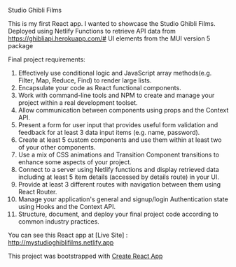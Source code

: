 Studio Ghibli Films

This is my first React app. I wanted to showcase the Studio Ghibli Films.
Deployed using Netlify Functions to retrieve API data from https://ghibliapi.herokuapp.com/#
UI elements from the MUI version 5 package

Final project requirements: 

1. Effectively use conditional logic and JavaScript array methods(e.g. Filter, Map, Reduce, Find) to render large lists.
2. Encapsulate your code as React functional components.
3. Work with command-line tools and NPM to create and manage your project within a real development toolset.
4. Allow communication between components using props and the Context API.
5. Present a form for user input that provides useful form validation and feedback for at least 3 data input items (e.g. name, password).
6. Create at least 5 custom components and use them within at least two of your other components.
7. Use a mix of CSS animations and Transition Component transitions to enhance some aspects of your project.
8. Connect to a server using Netlify functions and display retrieved data including at least 5 item details (accessed by details route) in your UI.
9. Provide at least 3 different routes with navigation between them using React Router.
10. Manage your application's general and signup/login Authentication state using Hooks and the Context API.
11. Structure, document, and deploy your final project code according to common industry practices.


You can see this React app at [Live Site] : http://mystudioghiblifilms.netlify.app 

This project was bootstrapped with [Create React App](https://github.com/facebook/create-react-app)
